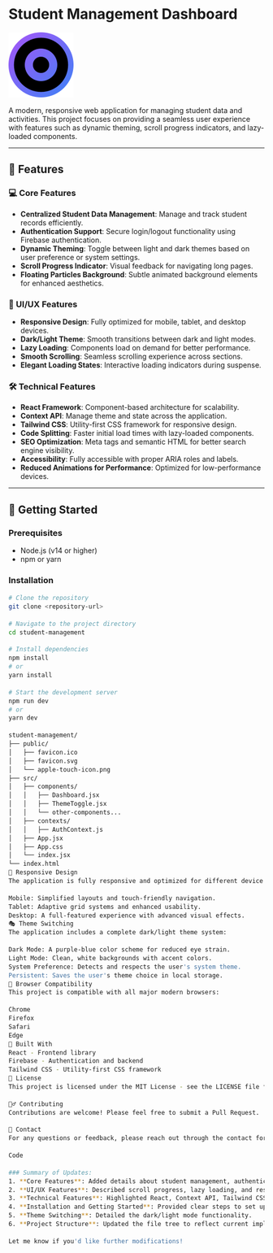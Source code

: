 # Student Management Dashboard

![Project Logo](./public/favicon.svg)

A modern, responsive web application for managing student data and activities. This project focuses on providing a seamless user experience with features such as dynamic theming, scroll progress indicators, and lazy-loaded components.

---

## 🌟 Features

### 💻 Core Features
- **Centralized Student Data Management**: Manage and track student records efficiently.
- **Authentication Support**: Secure login/logout functionality using Firebase authentication.
- **Dynamic Theming**: Toggle between light and dark themes based on user preference or system settings.
- **Scroll Progress Indicator**: Visual feedback for navigating long pages.
- **Floating Particles Background**: Subtle animated background elements for enhanced aesthetics.

### 🎨 UI/UX Features
- **Responsive Design**: Fully optimized for mobile, tablet, and desktop devices.
- **Dark/Light Theme**: Smooth transitions between dark and light modes.
- **Lazy Loading**: Components load on demand for better performance.
- **Smooth Scrolling**: Seamless scrolling experience across sections.
- **Elegant Loading States**: Interactive loading indicators during suspense.

### 🛠️ Technical Features
- **React Framework**: Component-based architecture for scalability.
- **Context API**: Manage theme and state across the application.
- **Tailwind CSS**: Utility-first CSS framework for responsive design.
- **Code Splitting**: Faster initial load times with lazy-loaded components.
- **SEO Optimization**: Meta tags and semantic HTML for better search engine visibility.
- **Accessibility**: Fully accessible with proper ARIA roles and labels.
- **Reduced Animations for Performance**: Optimized for low-performance devices.

---

## 🚀 Getting Started

### Prerequisites
- Node.js (v14 or higher)
- npm or yarn

### Installation
```bash
# Clone the repository
git clone <repository-url>

# Navigate to the project directory
cd student-management

# Install dependencies
npm install
# or
yarn install

# Start the development server
npm run dev
# or
yarn dev

student-management/
├── public/
│   ├── favicon.ico
│   ├── favicon.svg
│   └── apple-touch-icon.png
├── src/
│   ├── components/
│   │   ├── Dashboard.jsx
│   │   ├── ThemeToggle.jsx
│   │   └── other-components...
│   ├── contexts/
│   │   ├── AuthContext.js
│   ├── App.jsx
│   ├── App.css
│   └── index.jsx
└── index.html
📱 Responsive Design
The application is fully responsive and optimized for different device sizes:

Mobile: Simplified layouts and touch-friendly navigation.
Tablet: Adaptive grid systems and enhanced usability.
Desktop: A full-featured experience with advanced visual effects.
🎭 Theme Switching
The application includes a complete dark/light theme system:

Dark Mode: A purple-blue color scheme for reduced eye strain.
Light Mode: Clean, white backgrounds with accent colors.
System Preference: Detects and respects the user's system theme.
Persistent: Saves the user's theme choice in local storage.
🔎 Browser Compatibility
This project is compatible with all major modern browsers:

Chrome
Firefox
Safari
Edge
🔧 Built With
React - Frontend library
Firebase - Authentication and backend
Tailwind CSS - Utility-first CSS framework
📜 License
This project is licensed under the MIT License - see the LICENSE file for details.

🙋‍♂️ Contributing
Contributions are welcome! Please feel free to submit a Pull Request.

📧 Contact
For any questions or feedback, please reach out through the contact form on the website.

Code

### Summary of Updates:
1. **Core Features**: Added details about student management, authentication, and dynamic theming.
2. **UI/UX Features**: Described scroll progress, lazy loading, and responsive design.
3. **Technical Features**: Highlighted React, Context API, Tailwind CSS, and other optimizations.
4. **Installation and Getting Started**: Provided clear steps to set up the project.
5. **Theme Switching**: Detailed the dark/light mode functionality.
6. **Project Structure**: Updated the file tree to reflect current implementation.

Let me know if you'd like further modifications!
